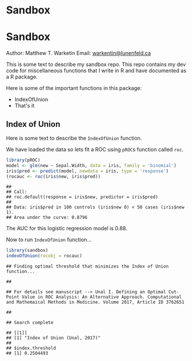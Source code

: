 Sandbox
================

Sandbox
=======

Author: Matthew T. Warketin Email: <warkentin@lunenfeld.ca>

This is some text to describe my sandbox repo. This repo contains my dev code for miscellaneous functions that I write in R and have documented as a R package.

Here is some of the important functions in this package:

-   IndexOfUnion
-   That's it

Index of Union
--------------

Here is some text to describe the `IndexOfUnion` function.

We have loaded the data so lets fit a ROC using `pROC`s function called `roc`.

``` r
library(pROC)
model <- glm(new ~ Sepal.Width, data = iris, family = 'binomial')
iris$pred <- predict(model, newdata = iris, type = 'response')
(rocauc <- roc(iris$new, iris$pred))
```

    ## 
    ## Call:
    ## roc.default(response = iris$new, predictor = iris$pred)
    ## 
    ## Data: iris$pred in 100 controls (iris$new 0) < 50 cases (iris$new 1).
    ## Area under the curve: 0.8796

The AUC for this logistic regression model is 0.88.

Now to run `IndexOfUnion` function...

``` r
library(sandbox)
indexOfUnion(rocobj = rocauc)
```

    ## Finding optimal threshold that minimizes the Index of Union function...

    ## 

    ## For details see manuscript --> Unal I. Defining an Optimal Cut-Point Value in ROC Analysis: An Alternative Approach. Computational and Mathemaical Methods in Medicine. Volume 2017, Article ID 3762651

    ## 

    ## Search complete

    ## [[1]]
    ## [1] "Index of Union (Unal, 2017)"
    ## 
    ## $index.threshold
    ## [1] 0.2504493
